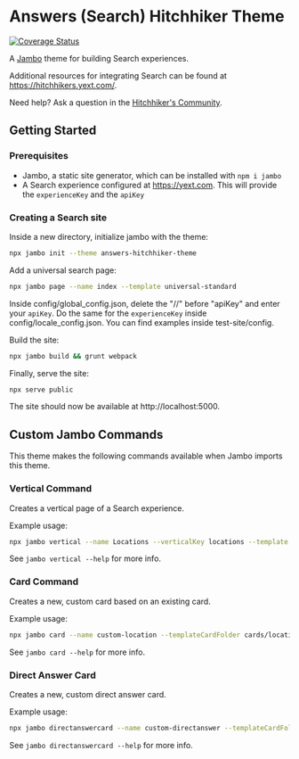 # Answers (Search) Hitchhiker Theme

<div>
  <a href='https://coveralls.io/github/yext/answers-hitchhiker-theme?branch=master'>
    <img src='https://coveralls.io/repos/github/yext/answers-hitchhiker-theme/badge.svg?branch=master' alt='Coverage Status' />
  </a>
</div>

A [Jambo](https://github.com/yext/jambo) theme for building Search experiences.

Additional resources for integrating Search can be found at https://hitchhikers.yext.com/.

Need help? Ask a question in the [Hitchhiker's Community](https://hitchhikers.yext.com/community/c/searcg/20).

## Getting Started

### Prerequisites
- Jambo, a static site generator, which can be installed with `npm i jambo`
- A Search experience configured at https://yext.com. This will provide the `experienceKey` and the `apiKey`

### Creating a Search site

Inside a new directory, initialize jambo with the theme:
```bash
npx jambo init --theme answers-hitchhiker-theme
```

Add a universal search page:
```bash
npx jambo page --name index --template universal-standard
```

Inside config/global_config.json, delete the "//" before "apiKey" and enter your `apiKey`. Do the same for the `experienceKey` inside config/locale_config.json.
You can find examples inside test-site/config.

Build the site:
```bash
npx jambo build && grunt webpack
```

Finally, serve the site:
```bash
npx serve public
```

The site should now be available at http://localhost:5000.

## Custom Jambo Commands

This theme makes the following commands available when Jambo imports this theme.

### Vertical Command
Creates a vertical page of a Search experience.

Example usage:
```bash
npx jambo vertical --name Locations --verticalKey locations --template vertical-standard
```

See `jambo vertical --help` for more info.

### Card Command
Creates a new, custom card based on an existing card.

Example usage:
```bash
npx jambo card --name custom-location --templateCardFolder cards/location-standard
```

See `jambo card --help` for more info.

### Direct Answer Card
Creates a new, custom direct answer card.

Example usage:
```bash
npx jambo directanswercard --name custom-directanswer --templateCardFolder directanswercards/allfields-standard
```

See `jambo directanswercard --help` for more info.